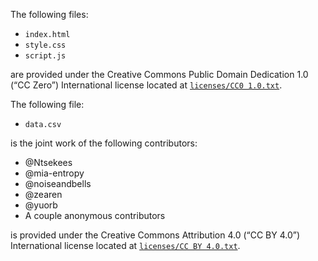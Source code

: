 
The following files:
* `index.html`
* `style.css`
* `script.js`

are provided under the Creative Commons Public Domain Dedication 1.0 (“CC Zero”) International license located at [`licenses/CC0 1.0.txt`](https://github.com/Ntsekees/Predilex/blob/master/LICENSES/CC0%201.0.txt).

The following file:
* `data.csv`

is the joint work of the following contributors:
* @Ntsekees
* @mia-entropy
* @noiseandbells
* @zearen
* @yuorb
* A couple anonymous contributors

is provided under the Creative Commons Attribution 4.0 (“CC BY 4.0”)  International license located at [`licenses/CC BY 4.0.txt`](https://github.com/Ntsekees/Predilex/blob/master/LICENSES/CC0%20BY%204.0.txt).


